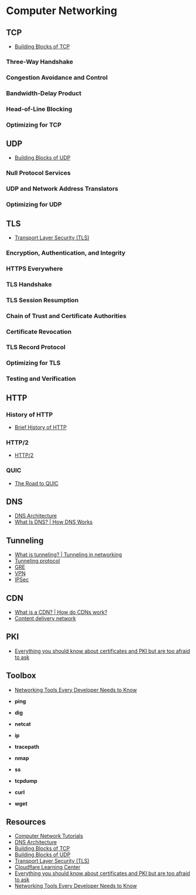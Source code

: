 # Computer Networking

## TCP

- [Building Blocks of TCP](https://hpbn.co/building-blocks-of-tcp/)

### Three-Way Handshake

### Congestion Avoidance and Control

### Bandwidth-Delay Product

### Head-of-Line Blocking

### Optimizing for TCP

## UDP

- [Building Blocks of UDP](https://hpbn.co/building-blocks-of-udp/)

### Null Protocol Services

### UDP and Network Address Translators

### Optimizing for UDP

## TLS

- [Transport Layer Security (TLS)](https://hpbn.co/transport-layer-security-tls/)

### Encryption, Authentication, and Integrity

### HTTPS Everywhere

### TLS Handshake

### TLS Session Resumption

### Chain of Trust and Certificate Authorities

### Certificate Revocation

### TLS Record Protocol

### Optimizing for TLS

### Testing and Verification

## HTTP

### History of HTTP

- [Brief History of HTTP](https://hpbn.co/brief-history-of-http/)

### HTTP/2

- [HTTP/2](https://hpbn.co/http2/)

### QUIC

- [The Road to QUIC](https://blog.cloudflare.com/the-road-to-quic/)

## DNS

- [DNS Architecture](https://docs.microsoft.com/en-us/previous-versions/windows/it-pro/windows-server-2008-R2-and-2008/dd197427%28v=ws.10%29)
- [What Is DNS? | How DNS Works](https://www.cloudflare.com/learning/dns/what-is-dns/)

## Tunneling

- [What is tunneling? | Tunneling in networking](https://www.cloudflare.com/learning/network-layer/what-is-tunneling/)
- [Tunneling protocol](https://en.wikipedia.org/wiki/Tunneling_protocol)
- [GRE](https://www.cloudflare.com/learning/network-layer/what-is-gre-tunneling/)
- [VPN](https://en.wikipedia.org/wiki/Virtual_private_network)
- [IPSec](https://www.cloudflare.com/learning/network-layer/what-is-ipsec/)

## CDN

- [What is a CDN? | How do CDNs work?](https://www.cloudflare.com/learning/cdn/what-is-a-cdn/)
- [Content delivery network](https://en.wikipedia.org/wiki/Content_delivery_network)

## PKI

- [Everything you should know about certificates and PKI but are too afraid to ask](https://smallstep.com/blog/everything-pki/)

## Toolbox

- [Networking Tools Every Developer Needs to Know](https://towardsdatascience.com/networking-tools-every-developer-needs-to-know-e17c9159b180)

- **ping**
- **dig**
- **netcat**
- **ip**
- **tracepath**
- **nmap**
- **ss**
- **tcpdump**
- **curl**
- **wget**

## Resources

- [Computer Network Tutorials](https://www.geeksforgeeks.org/computer-network-tutorials)
- [DNS Architecture](https://docs.microsoft.com/en-us/previous-versions/windows/it-pro/windows-server-2008-R2-and-2008/dd197427%28v=ws.10%29)
- [Building Blocks of TCP](https://hpbn.co/building-blocks-of-tcp/)
- [Building Blocks of UDP](https://hpbn.co/building-blocks-of-udp/)
- [Transport Layer Security (TLS)](https://hpbn.co/transport-layer-security-tls/)
- [Cloudflare Learning Center](https://www.cloudflare.com/learning/)
- [Everything you should know about certificates and PKI but are too afraid to ask](https://smallstep.com/blog/everything-pki/)
- [Networking Tools Every Developer Needs to Know](https://towardsdatascience.com/networking-tools-every-developer-needs-to-know-e17c9159b180)
